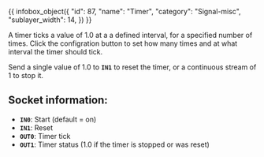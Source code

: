 {{ infobox_object({
	"id": 87,
	"name": "Timer",
	"category": "Signal-misc",
	"sublayer_width": 14,
}) }}

A timer ticks a value of 1.0 at a a defined interval, for a specified number of times. Click the configration button to set how many times and at what interval the timer should tick.

Send a single value of 1.0 to **`IN1`** to reset the timer, or a continuous stream of 1 to stop it.

## Socket information:
- **`IN0`**: Start (default = on)
- **`IN1`**: Reset
- **`OUT0`**: Timer tick
- **`OUT1`**: Timer status (1.0 if the timer is stopped or was reset)